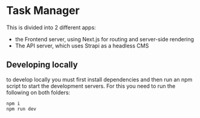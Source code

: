 # Task Manager

This is divided into 2 different apps:

- the Frontend server, using Next.js for routing and server-side rendering
- The API server, which uses Strapi as a headless CMS

## Developing locally

to develop locally you must first install dependencies and then run an npm script to start the development servers. For this you need to run the following on both folders:

```
npm i
npm run dev
```

